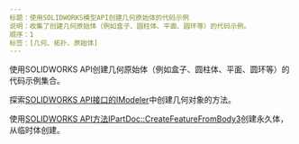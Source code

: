 ```yaml
---
标题：使用SOLIDWORKS模型API创建几何原始体的代码示例
说明：收集了创建几何原始体（例如盒子、圆柱体、平面、圆环等）的代码示例。
顺序：1
标签：[几何、拓扑、原始体]
---
```


使用SOLIDWORKS API创建几何原始体（例如盒子、圆柱体、平面、圆环等）的代码示例集合。

探索[SOLIDWORKS API接口的IModeler](https://help.solidworks.com/2018/english/api/sldworksapi/SolidWorks.Interop.sldworks~SolidWorks.Interop.sldworks.IModeler.html)中创建几何对象的方法。

使用[SOLIDWORKS API方法IPartDoc::CreateFeatureFromBody3](https://help.solidworks.com/2016/english/api/sldworksapi/SOLIDWORKS.Interop.sldworks~SOLIDWORKS.Interop.sldworks.IPartDoc~CreateFeatureFromBody3.html)创建永久体，从临时体创建。